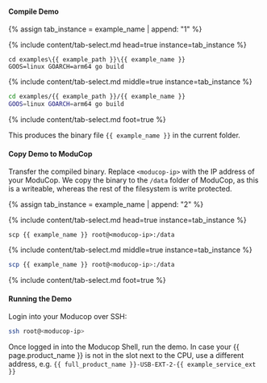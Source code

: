 #### Compile Demo
{% assign tab_instance = example_name  | append: "1" %}

{% include content/tab-select.md head=true instance=tab_instance %}

```console
cd examples\{{ example_path }}\{{ example_name }}
GOOS=linux GOARCH=arm64 go build
```

{% include content/tab-select.md middle=true instance=tab_instance %}

```bash
cd examples/{{ example_path }}/{{ example_name }}
GOOS=linux GOARCH=arm64 go build
```

{% include content/tab-select.md foot=true %}

This produces the binary file `{{ example_name }}` in the current folder.

#### Copy Demo to ModuCop

Transfer the compiled binary. Replace `<moducop-ip>` with the IP address of your ModuCop.
We copy the binary to the `/data` folder of ModuCop, as this is a writeable, whereas the rest of the filesystem is write protected.

{% assign tab_instance = example_name | append: "2" %}

{% include content/tab-select.md head=true instance=tab_instance %}


```console
scp {{ example_name }} root@<moducop-ip>:/data
```

{% include content/tab-select.md middle=true instance=tab_instance %}

```bash
scp {{ example_name }} root@<moducop-ip>:/data
```

{% include content/tab-select.md foot=true %}

#### Running the Demo

Login into your Moducop over SSH:

```bash
ssh root@<moducop-ip>
```

Once logged in into the Moducop Shell, run the demo.
In case your {{ page.product_name }} is not in the slot next to the CPU, use a different address, e.g. `{{ full_product_name }}-USB-EXT-2-{{ example_service_ext }}`
